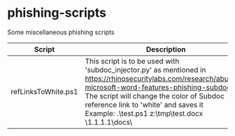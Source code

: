 # phishing-scripts
Some miscellaneous phishing scripts

| Script | Description |
| --- | --- |
| refLinksToWhite.ps1 | This script is to be used with 'subdoc_injector.py' as mentioned in https://rhinosecuritylabs.com/research/abusing-microsoft-word-features-phishing-subdoc/. The script will change the color of Subdoc reference link to 'white' and saves it<br>Example: .\test.ps1 z:\tmp\test.docx \\1.1.1.1\docs\ |
